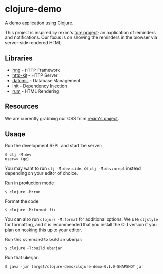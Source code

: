 # clojure-demo

A demo application using Clojure.

This project is inspired by rexim's [tore project](https://github.com/rexim/tore); an application of reminders and notifications.
Our focus is on showing the reminders in the browser via server-side rendered HTML.

## Libraries

- [ring](https://github.com/ring-clojure/ring) - HTTP Framework
- [http-kit](https://http-kit.github.io/) - HTTP Server
- [datomic](https://www.datomic.com/) - Database Management
- [init](https://github.com/ferdinand-beyer/init) - Dependency Injection
- [rum](https://github.com/tonsky/rum) - HTML Rendering

## Resources

We are currently grabbing our CSS from [rexim's project](https://github.com/rexim/tore/blob/main/resources/css/main.css).

## Usage

Run the development REPL and start the server:

    $ clj -M:dev
    user=> (go)

You may want to run `clj -M:dev:cider` or `clj -M:dev:nrepl` instead depending
on your editor of choice.

Run in production mode:

    $ clojure -M:run

Format the code:

    $ clojure -M:format fix

You can also run `clojure -M:format` for additional options. We use `cljstyle`
for formatting, and it is recommended that you install the CLI version if
you plan on hooking this up to your editor.

Run this command to build an uberjar:

    $ clojure -T:build uberjar

Run that uberjar:

    $ java -jar target/clojure-demo/clojure-demo-0.1.0-SNAPSHOT.jar

